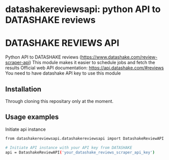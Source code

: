 # datashakereviewsapi: python API to DATASHAKE reviews
# DATASHAKE REVIEWS API

Python API to DATASHAKE reviews (https://www.datashake.com/review-scraper-api)
This module makes it easier to schedule jobs and fetch the results
Official web API documentation: https://api.datashake.com/#reviews
You need to have datashake API key to use this module


## Installation

Through cloning this repositary only at the moment.

## Usage examples

Initiate api instance
```sh
from datashakereviewsapi.datashakereviewsapi import DatashakeReviewAPI

# Initiate API instance with your API key from DATASHAKE
api = DatashakeReviewAPI('your_datashake_reviews_scraper_api_key')
```
